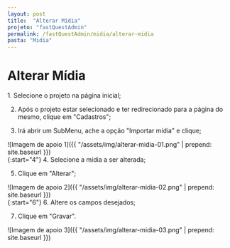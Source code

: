 ```yaml
---
layout: post
title:  "Alterar Mídia"
projeto: "fastQuestAdmin"
permalink: /fastQuestAdmin/midia/alterar-midia
pasta: "Midia"
---
```

# Alterar Mídia

<div class="row" markdown="1">
<div class="6u 12u$(small)" markdown="1">
1. Selecione o projeto na página inicial;

2. Após o projeto estar selecionado e ter redirecionado para a página do mesmo, clique em "Cadastros";

3. Irá abrir um SubMenu, ache a opção "Importar mídia" e clique;
</div>
<div class="6u 12u$(small)" markdown="1">
![Imagem de apoio 1]({{ "/assets/img/alterar-midia-01.png" | prepend: site.baseurl }})
</div>                               
</div>

<div class="row" markdown="1">
<div class="6u 12u$(small)" markdown="1">
{:start="4"}
4. Selecione a mídia a ser alterada;

5. Clique em "Alterar";
</div>
<div class="6u 12u$(small)" markdown="1">
![Imagem de apoio 2]({{ "/assets/img/alterar-midia-02.png" | prepend: site.baseurl }})
</div>                               
</div>

<div class="row" markdown="1">
<div class="6u 12u$(small)" markdown="1">
{:start="6"}
6. Altere os campos desejados;

7. Clique em "Gravar".
</div>
<div class="6u 12u$(small)" markdown="1">
![Imagem de apoio 3]({{ "/assets/img/alterar-midia-03.png" | prepend: site.baseurl }})
</div>                               
</div>